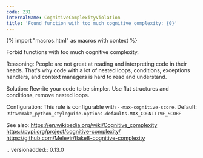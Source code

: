 ```yaml
---
code: 231
internalName: CognitiveComplexityViolation
title: 'Found function with too much cognitive complexity: {0}'
---
```


{% import "macros.html" as macros with context %}


Forbid functions with too much cognitive complexity.

Reasoning:
    People are not great at reading and interpreting code in their heads.
    That's why code with a lot of nested loops,
    conditions, exceptions handlers,
    and context managers is hard to read and understand.

Solution:
    Rewrite your code to be simpler.
    Use flat structures and conditions, remove nested loops.

Configuration:
    This rule is configurable with ``--max-cognitive-score``.
    Default:
    :str:`wemake_python_styleguide.options.defaults.MAX_COGNITIVE_SCORE`

See also:
    https://en.wikipedia.org/wiki/Cognitive_complexity
    https://pypi.org/project/cognitive-complexity/
    https://github.com/Melevir/flake8-cognitive-complexity

.. versionadded:: 0.13.0